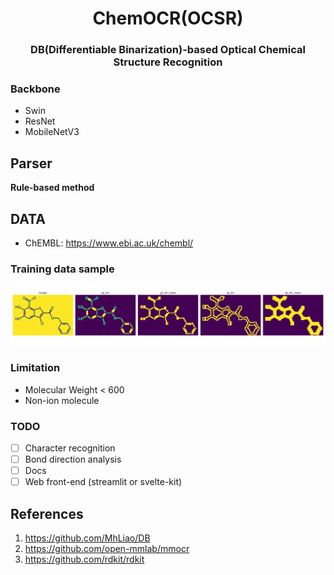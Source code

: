 <h1 align="center">
ChemOCR(OCSR)
</h1>

<h3 align="center">
DB(Differentiable Binarization)-based Optical Chemical Structure Recognition  
</h3> 

### Backbone

- Swin
- ResNet
- MobileNetV3

## Parser
**Rule-based method**

## DATA

- ChEMBL: https://www.ebi.ac.uk/chembl/

### Training data sample
<img src="data/sample_data.png">

### Limitation
- Molecular Weight < 600
- Non-ion molecule

### TODO
- [ ] Character recognition
- [ ] Bond direction analysis
- [ ] Docs
- [ ] Web front-end (streamlit or svelte-kit)

## References

1. https://github.com/MhLiao/DB
2. https://github.com/open-mmlab/mmocr
3. https://github.com/rdkit/rdkit
